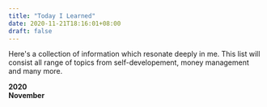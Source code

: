 ```yaml
---
title: "Today I Learned"
date: 2020-11-21T18:16:01+08:00
draft: false
---
```

Here's a collection of information which resonate deeply in me. This list will consist all range of topics from self-developement, money management and many more.  

**2020**  
**November**  

